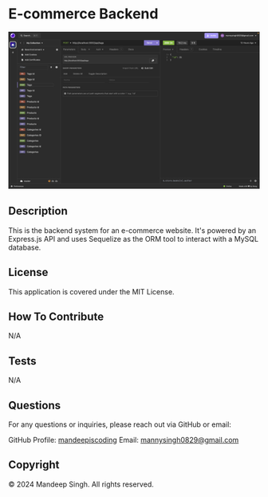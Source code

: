 # E-commerce Backend

![Screenshot](assets/screenshot.png)

## Description

This is the backend system for an e-commerce website. It's powered by an Express.js API and uses Sequelize as the ORM tool to interact with a MySQL database.

## License

This application is covered under the MIT License.

## How To Contribute

N/A

## Tests

N/A

## Questions

For any questions or inquiries, please reach out via GitHub or email:

GitHub Profile: [mandeepiscoding](https://github.com/mandeepiscoding)
Email: [mannysingh0829@gmail.com](mailto:mannysingh0829@gmail.com)

## Copyright

&copy; 2024 Mandeep Singh. All rights reserved.

